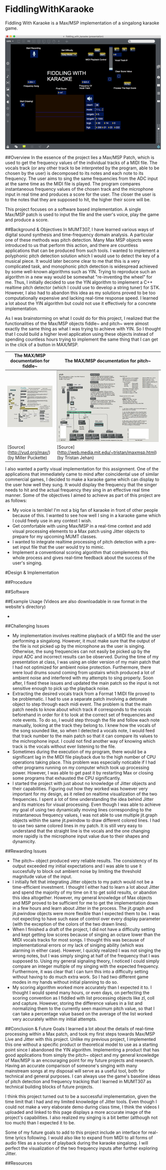 # FiddlingWithKaraoke

Fiddling With Karaoke is a Max/MSP implementation of a singalong karaoke game.

![Alt text](https://github.com/nehirakdag/FiddlingWithKaraoke/blob/master/Images/mainpresentation.jpg)


##Overview
In the essence of the project lies a Max/MSP Patch, which is used to get the frequency values of the individual tracks of a MIDI file. The vocals track (or any other track to be interpreted by the program, able to be chosen by the user) is decomposed to its notes and each note to its frequency. The user aims to sing the same frequencies from the ADC input at the same time as the MIDI file is played. The program compares instantaneous frequency values of the chosen track and the microphone input in real time and produces a score for the user. The closer the user is to the notes that they are supposed to hit, the higher their score will be.

This project focuses on a software based implementation. A single Max/MSP patch is used to input the file and the user's voice, play the game and produce a score.


##Background & Objectives
In MUMT307, I have learned various ways of digital sound synthesis and time-frequency domain analysis. A particular one of these methods was pitch detection. Many Max MSP objects were introduced to us that perform this action, and there are countless applications that can be produced from such tools. I wanted to implement a polyphonic pitch detection solution which I would use to detect the key of a musical piece. It would later become clear to me that this is a very complicated task, and monophonic pitch detection is widespread achieved by some well-known algorithms such as YIN. Trying to reproduce such an algorithm in a new way would be somewhat "re-inventing the wheel" for me. Thus, I initially decided to use the YIN algorithm to implement a C++ realtime pitch detector (which I could use to develop a string tuner) for STK. However, I also had to abandon this idea as my solutions proved to be too computationally expensive and lacking real-time response speed. I learned a lot about the YIN algorithm but could not use it effectively for a concrete implementation.

As I was brainstorming on what I could do for this project, I realized that the functionalities of the Max/MSP objects fiddle~ and pitch~  were almost exactly the same thing as what I was trying to achieve with YIN. So I thought that I could build a higher level application using these objects instead of spending countless hours trying to implement the same thing that I can get in the click of a button in MAX/MSP.

| The MAX/MSP documentation for fiddle~ | The MAX/MSP documentation for pitch~ |
| ------------- | ------------- |
| ![Alt text](https://github.com/nehirakdag/FiddlingWithKaraoke/blob/master/Images/fiddle_help.jpg)  | ![Alt text](https://github.com/nehirakdag/FiddlingWithKaraoke/blob/master/Images/pitch_help.jpg)  |
| [Source] (http://vud.org/max/) (by Miller Puckette) | [Source] (http://web.media.mit.edu/~tristan/maxmsp.html) (by Tristan Jehan) |

I also wanted a partly visual implementation for this assignment. One of the applications that immediately came to mind after coincidental use of similar commercial games, I decided to make a karaoke game which can display to the user how well they sung. It would display the frequency that the singer needs to hit and the actual frequency they sing in an effective real time manner.
Some of the objectives I aimed to achieve as part of this project are as follows:
- My voice is terrible! I'm not a big fan of karaoke in front of other people because of this. I wanted to see how well I sing in a karaoke game which I could freely use in any context I wish.
- Get comfortable with using Max/MSP in a real-time context and add visual processing elements to a Max patch using Jitter objects to prepare for my upcoming MUMT classes.
- I wanted to integrate realtime processing of pitch detection with a pre-set input file that the user would try to mimic.
- Implement a conventional scoring algorithm that complements this whole process and gives real-time feedback about the success of the user's singing.


#Design & Implementation


##Procedure


##Software


##Example Usage
(Videos are also downloadable in raw format in the website's directory)

- 

##Challenging Issues
- My implementation involves realtime playback of a MIDI file and the user performing a singalong. However, it must make sure that the output of the file is not picked up by the microphone as the user is singing. Otherwise, the sung frequencies can not easily be picked up by the input ADC and incorrect results can be observed. During the time of my presentation at class, I was using an older version of my main patch that I had not optimized for ambient noise protection. Furthermore, there were loud drums sound coming from upstairs which produced a lot of ambient noise and interfered with my attempts to sing properly. Soon after, I fixed these issues and updated the main patch so the input is not sensitive enough to pick up the playback noise.
- Extracting the desired vocals track from a Format 1 MIDI file proved to be problematic. I had to use a separate patch involving a detonate object to step through each midi event. The problem is that the main patch needs to know about which track # corresponds to the vocals beforehand in order for it to look at the correct set of frequencies and note events. To do so, I would step through the file and follow each note manually, looking at the track they belong to. I knew how the vocals of the song sounded like, so when I detected a vocals note, I would feed that track number to the main patch so that it can compare its values to the michrophone input. I could not find another way of knowing which track is the vocals without ever listening to the file.
- Sometimes during the execution of my program, there would be a significant lag in the MIDI file playback due to the high number of CPU operations taking place. This problem was especially noticable if I had other programs running on my computer which took up processing power. However, I was able to get past it by restarting Max or closing some programs that exhausted the CPU significantly.
- I started the project with just about no knowledge of Jitter objects and their capabilities. Figuring out how they worked was however very important for my design, as it relied on realtime visualization of the two frequencies. I spent a lot of time understanding the idea behind Jitter and its matrices for visual processing. Even though I was able to achieve my goal of using two dynamically moving lines corresponding to the instantaneous frequency values, I was not able to use multiple jit.graph objects within the same jit.pwindow to draw different colored lines. I had to use two same colored lines in my patch. It is still very easy to understand that the straight line is the vocals and the one changing more rapidly is the microphone input value due to their shapes and dynamicity.


##Rewarding Issues
- The pitch~ object produced very reliable results. The consistency of its output exceeded my initial expectations and I was able to use it succesfully to block out ambient noise by limiting the threshold magnitude value of the input.
- I initially felt that integrating Jitter objects to my patch would not be a time-efficient investment. I thought I either had to learn a lot about Jitter and spend the majority of my time on it to get solid results, or abandon this idea altogether. However, my general knowledge of Max objects and MSP proved to be sufficient for me to get the implementation down in a few hours and learn about Jitter in the process. The jit.graph and jit.pwindow objects were more flexible than I expected them to be. I was not expecting to have such ease of control over every display parameter (with the exception of the colors of the two drawn lines).
- When I finished a draft of the project, I did not have a difficulty setting and kept getting low scores because of singing an octave lower than the MIDI vocals tracks for most songs. I thought this was because of implementational errors or my lack of siniging ability (which was alarming in either case). However, I quickly realized I was not singing the wrong notes, but I was simply singing at half of the frequency that I was supposed to. Using my general signaling theory, I noticed I could simply compare an integer multiple of my singing with the expected frequency. Furthermore, it was clear that I can turn this into a difficulty setting without having to do much extra work. So I had two different game modes in my hands without initial planning to do so.
- My scoring algorithm worked more accurately than I expected it to. I thought I would spend many hours, or even days, on perfecting the scoring convention as I fiddled with list processing objects like zl, coll and capture. However, storing the difference values in a list and normalizing them to the currently seen maximum pitch value, so that I can take a percentage value based on the average of the list worked very accurately within my initial attempts.


##Conclusion & Future Goals
I learned a lot about the details of real-time processing within a Max patch, and took my first steps towards Max/MSP Live and Jitter with this project. Unlike my previous project, I implemented this one without a specific product or theoretical model to use as a starting point since I abandoned the YIN algorithm. Implementing a product that has good applications from simply the pitch~ object and my general knowledge of Max/MSP is an encouraging point for my future projects and research. Having an accurate comparison of someone's singing with many mainstream songs at my disposal will serve as a useful tool, both for technical and general purposes. I can always use the game's baseline ideas of pitch detection and frequency tracking that I learned in MUMT307 as technical building blocks of future projects.

I think this project turned out to be a successful implementation, given the time limit that I had and my limited knowledge of Jitter tools. Even though I could not make a very elaborate demo during class time, I think the videos I uploaded and linked to this page displays a more accurate image of the project's capabilities. I also realized my singing is a bit better (although not too much) than I expected it to be.

Some of my future goals to add to this project include an interface for real-time lyrics following. I would also like to expand from MIDI to all forms of audio files as a source of playback during the karaoke singalong. I will perfect the visualization of the two frequency inputs after further exploring Jitter. 


##Resources
